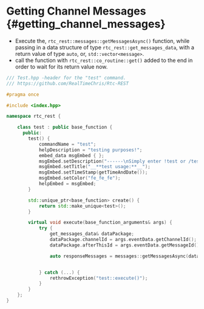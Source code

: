 Getting Channel Messages {#getting_channel_messages}
===========
- Execute the, `rtc_rest::messages::getMessagesAsync()` function, while passing in a data structure of type `rtc_rest::get_messages_data`, with a return value of type `auto`, or, `std::vector<message>`.
- call the function with `rtc_rest::co_routine::get()` added to the end in order to wait for its return value now.

```cpp
/// Test.hpp -header for the "test" command.
/// https://github.com/RealTimeChris/Rtc-REST

#pragma once

#include <index.hpp>

namespace rtc_rest {

	class test : public base_function {
	  public:
		test() {
			commandName = "test";
			helpDescription = "testing purposes!";
			embed_data msgEmbed { };
			msgEmbed.setDescription("------\nSimply enter !test or /test!\n------");
			msgEmbed.setTitle("__**test usage:**__");
			msgEmbed.setTimeStamp(getTimeAndDate());
			msgEmbed.setColor("fe_fe_fe");
			helpEmbed = msgEmbed;
		}

		std::unique_ptr<base_function> create() {
			return std::make_unique<test>();
		}

		virtual void execute(base_function_arguments& args) {
			try {
				get_messages_data& dataPackage;
				dataPackage.channelId = args.eventData.getChannelId();
				dataPackage.afterThisId = args.eventData.getMessageId();

				auto responseMessages = messages::getMessagesAsync(dataPackage).get();


			} catch (...) {
				rethrowException("test::execute()");
			}
		}
	};
}
```
